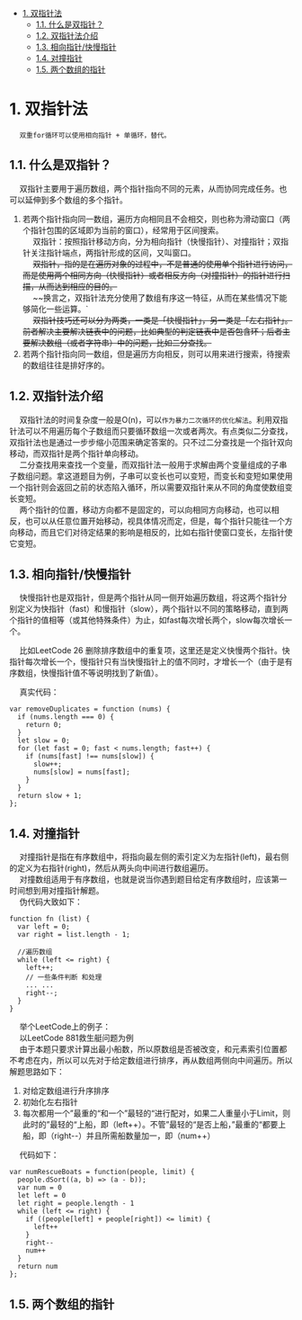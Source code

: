 
<!-- TOC -->

- [1. 双指针法](#1-双指针法)
    - [1.1. 什么是双指针？](#11-什么是双指针)
    - [1.2. 双指针法介绍](#12-双指针法介绍)
    - [1.3. 相向指针/快慢指针](#13-相向指针快慢指针)
    - [1.4. 对撞指针](#14-对撞指针)
    - [1.5. 两个数组的指针](#15-两个数组的指针)

<!-- /TOC -->


# 1. 双指针法
<!-- 
持续更新：
宫水
https://mp.weixin.qq.com/mp/appmsgalbum?action=getalbum&__biz=MzU4NDE3MTEyMA==&scene=1&album_id=1748659352518868992&count=3#wechat_redirect

题解-西法的刷题秘籍-2021-04-20 第315页 
-->


<!-- ~~

算法一招鲜——双指针问题
https://zhuanlan.zhihu.com/p/71643340
-->


&emsp; `双重for循环可以使用相向指针 + 单循环，替代。`  

## 1.1. 什么是双指针？  
&emsp; 双指针主要用于遍历数组，两个指针指向不同的元素，从而协同完成任务。也可以延伸到多个数组的多个指针。  
1. 若两个指针指向同一数组，遍历方向相同且不会相交，则也称为滑动窗口（两个指针包围的区域即为当前的窗口），经常用于区间搜索。  
&emsp; 双指针：按照指针移动方向，分为相向指针（快慢指针）、对撞指针；双指针关注指针端点，两指针形成的区间，又叫窗口。  
&emsp; ~~双指针，指的是在遍历对象的过程中，不是普通的使用单个指针进行访问，而是使用两个相同方向（快慢指针）或者相反方向（对撞指针）的指针进行扫描，从而达到相应的目的。~~  
&emsp; ~~换言之，双指针法充分使用了数组有序这一特征，从而在某些情况下能够简化一些运算。`  
&emsp; ~~双指针技巧还可以分为两类，一类是「快慢指针」，另一类是「左右指针」。前者解决主要解决链表中的问题，比如典型的判定链表中是否包含环；后者主要解决数组（或者字符串）中的问题，比如二分查找。~~  
2. 若两个指针指向同一数组，但是遍历方向相反，则可以用来进行搜索，待搜索的数组往往是排好序的。  


## 1.2. 双指针法介绍
<!-- 
https://www.pianshen.com/article/17581087109/
-->
&emsp; 双指针法的时间复杂度一般是O(n)，可以`作为暴力二次循环的优化解法`。利用双指针法可以不用遍历每个子数组而只要循环数组一次或者两次。有点类似二分查找，双指针法也是通过一步步缩小范围来确定答案的。只不过二分查找是一个指针双向移动，而双指针是两个指针单向移动。  
&emsp; 二分查找用来查找一个变量，而双指针法一般用于求解由两个变量组成的子串子数组问题。拿这道题目为例，子串可以变长也可以变短，而变长和变短如果使用一个指针则会返回之前的状态陷入循环，所以需要双指针来从不同的角度使数组变长变短。  
&emsp; 两个指针的位置，移动方向都不是固定的，可以向相同方向移动，也可以相反，也可以从任意位置开始移动，视具体情况而定，但是，每个指针只能往一个方向移动，而且它们对待定结果的影响是相反的，比如右指针使窗口变长，左指针使它变短。  


## 1.3. 相向指针/快慢指针  
&emsp; 快慢指针也是双指针，但是两个指针从同一侧开始遍历数组，将这两个指针分别定义为快指针（fast）和慢指针（slow），两个指针以不同的策略移动，直到两个指针的值相等（或其他特殊条件）为止，如fast每次增长两个，slow每次增长一个。  

&emsp; 比如LeetCode 26 删除排序数组中的重复项，这里还是定义快慢两个指针。快指针每次增长一个，慢指针只有当快慢指针上的值不同时，才增长一个（由于是有序数组，快慢指针值不等说明找到了新值）。  

&emsp; 真实代码：  

```
var removeDuplicates = function (nums) {
  if (nums.length === 0) {
    return 0;
  }
  let slow = 0;
  for (let fast = 0; fast < nums.length; fast++) {
    if (nums[fast] !== nums[slow]) {
      slow++;
      nums[slow] = nums[fast];
    }
  }
  return slow + 1;
};
```



## 1.4. 对撞指针
&emsp; 对撞指针是指在有序数组中，将指向最左侧的索引定义为左指针(left)，最右侧的定义为右指针(right)，然后从两头向中间进行数组遍历。  
&emsp; 对撞数组适用于有序数组，也就是说当你遇到题目给定有序数组时，应该第一时间想到用对撞指针解题。  
&emsp; 伪代码大致如下：

```
function fn (list) {
  var left = 0;
  var right = list.length - 1;

  //遍历数组
  while (left <= right) {
    left++;
    // 一些条件判断 和处理
    ... ...
    right--;
  }
}
```

&emsp; 举个LeetCode上的例子：  
&emsp; 以LeetCode 881救生艇问题为例  
&emsp; 由于本题只要求计算出最小船数，所以原数组是否被改变，和元素索引位置都不考虑在内，所以可以先对于给定数组进行排序，再从数组两侧向中间遍历。所以解题思路如下：  

1. 对给定数组进行升序排序  
2. 初始化左右指针
3. 每次都用一个”最重的“和一个”最轻的“进行配对，如果二人重量小于Limit，则此时的”最轻的“上船，即（left++）。不管”最轻的“是否上船，”最重的“都要上船，即（right--）并且所需船数量加一，即（num++）  

&emsp; 代码如下：  

```
var numRescueBoats = function(people, limit) {
  people.dSort((a, b) => (a - b));
  var num = 0
  let left = 0
  let right = people.length - 1
  while (left <= right) {
    if ((people[left] + people[right]) <= limit) {
      left++
    }
    right--
    num++
  }
  return num
};
```



## 1.5. 两个数组的指针  


